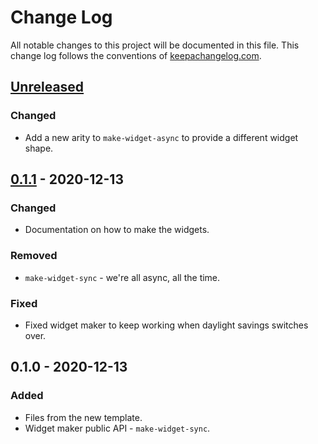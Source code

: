 # Change Log
All notable changes to this project will be documented in this file. This change log follows the conventions of [keepachangelog.com](http://keepachangelog.com/).

## [Unreleased]
### Changed
- Add a new arity to `make-widget-async` to provide a different widget shape.

## [0.1.1] - 2020-12-13
### Changed
- Documentation on how to make the widgets.

### Removed
- `make-widget-sync` - we're all async, all the time.

### Fixed
- Fixed widget maker to keep working when daylight savings switches over.

## 0.1.0 - 2020-12-13
### Added
- Files from the new template.
- Widget maker public API - `make-widget-sync`.

[Unreleased]: https://github.com/your-name/bible/compare/0.1.1...HEAD
[0.1.1]: https://github.com/your-name/bible/compare/0.1.0...0.1.1
